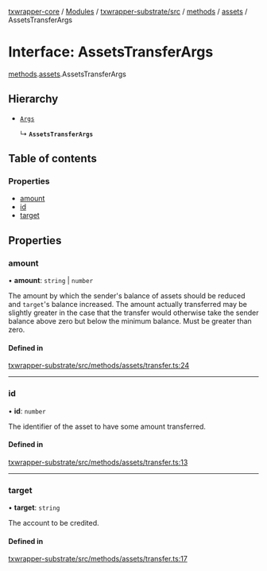 [txwrapper-core](../README.md) / [Modules](../modules.md) / [txwrapper-substrate/src](../modules/txwrapper_substrate_src.md) / [methods](../modules/txwrapper_substrate_src.methods.md) / [assets](../modules/txwrapper_substrate_src.methods.assets.md) / AssetsTransferArgs

# Interface: AssetsTransferArgs

[methods](../modules/txwrapper_substrate_src.methods.md).[assets](../modules/txwrapper_substrate_src.methods.assets.md).AssetsTransferArgs

## Hierarchy

- [`Args`](../modules/txwrapper_core_src.md#args)

  ↳ **`AssetsTransferArgs`**

## Table of contents

### Properties

- [amount](txwrapper_substrate_src.methods.assets.AssetsTransferArgs.md#amount)
- [id](txwrapper_substrate_src.methods.assets.AssetsTransferArgs.md#id)
- [target](txwrapper_substrate_src.methods.assets.AssetsTransferArgs.md#target)

## Properties

### amount

• **amount**: `string` \| `number`

The amount by which the sender's balance of assets should be reduced and
`target`'s balance increased. The amount actually transferred may be slightly greater in
the case that the transfer would otherwise take the sender balance above zero but below
the minimum balance. Must be greater than zero.

#### Defined in

[txwrapper-substrate/src/methods/assets/transfer.ts:24](https://github.com/paritytech/txwrapper-core/blob/d3e4018/packages/txwrapper-substrate/src/methods/assets/transfer.ts#L24)

___

### id

• **id**: `number`

The identifier of the asset to have some amount transferred.

#### Defined in

[txwrapper-substrate/src/methods/assets/transfer.ts:13](https://github.com/paritytech/txwrapper-core/blob/d3e4018/packages/txwrapper-substrate/src/methods/assets/transfer.ts#L13)

___

### target

• **target**: `string`

The account to be credited.

#### Defined in

[txwrapper-substrate/src/methods/assets/transfer.ts:17](https://github.com/paritytech/txwrapper-core/blob/d3e4018/packages/txwrapper-substrate/src/methods/assets/transfer.ts#L17)

